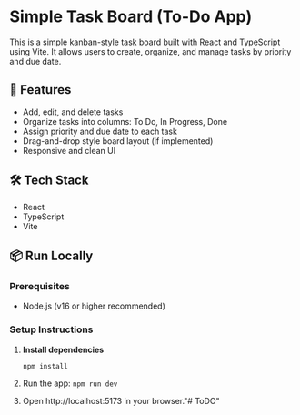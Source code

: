 # Simple Task Board (To-Do App)

This is a simple kanban-style task board built with React and TypeScript using Vite. It allows users to create, organize, and manage tasks by priority and due date.

## 🚀 Features

- Add, edit, and delete tasks
- Organize tasks into columns: To Do, In Progress, Done
- Assign priority and due date to each task
- Drag-and-drop style board layout (if implemented)
- Responsive and clean UI

## 🛠️ Tech Stack

- React
- TypeScript
- Vite

## 📦 Run Locally

### Prerequisites
- Node.js (v16 or higher recommended)

### Setup Instructions

1. **Install dependencies**
   ```bash
   npm install


2. Run the app:
   `npm run dev`

3. Open http://localhost:5173 in your browser."# ToDO" 
